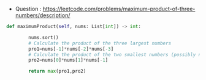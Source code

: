 - Question : https://leetcode.com/problems/maximum-product-of-three-numbers/description/

```python
def maximumProduct(self, nums: List[int]) -> int:

        nums.sort()
        # Calculate the product of the three largest numbers
        pro1=nums[-1]*nums[-2]*nums[-3]
        # Calculate the product of the two smallest numbers (possibly negative) and the largest number
        pro2=nums[0]*nums[1]*nums[-1]

        return max(pro1,pro2)
```
